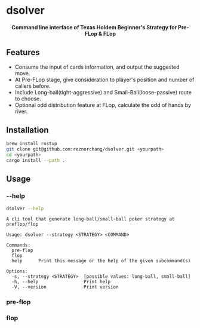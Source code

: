 # dsolver

<h4 align="center">Command line interface of Texas Holdem Beginner's Strategy for Pre-FLop & FLop</h4>

## Features

* Consume the input of cards information, and output the suggested move.
* At Pre-FLop stage, give consideration to player's position and number of callers before.
* Include Long-ball(tight-aggressive) and Small-Ball(loose-passive) route to choose.
* Optional odd distribution feature at FLop, calculate the odd of hands by river.

## Installation

```sh
brew install rustup
git clone git@github.com:reznorchang/dsolver.git <yourpath>
cd <yourpath>
cargo install --path .
```

## Usage

### --help
```sh
dsolver --help
```

```
A cli tool that generate long-ball/small-ball poker strategy at preflop/flop

Usage: dsolver --strategy <STRATEGY> <COMMAND>

Commands:
  pre-flop  
  flop      
  help      Print this message or the help of the given subcommand(s)

Options:
  -s, --strategy <STRATEGY>  [possible values: long-ball, small-ball]
  -h, --help                 Print help
  -V, --version              Print version
```
### pre-flop
### flop
